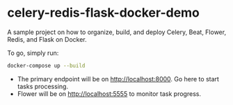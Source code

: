 # celery-redis-flask-docker-demo

A sample project on how to organize, build, and deploy Celery, Beat, Flower, Redis, and Flask on Docker.

To go, simply run:

```bash
docker-compose up --build
```

- The primary endpoint will be on <http://localhost:8000>. Go here to start tasks processing.
- Flower will be on <http://localhost:5555> to monitor task progress.
